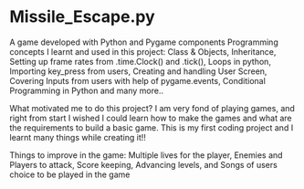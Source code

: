 # Missile_Escape.py
A game developed with Python and Pygame components
Programming concepts I learnt and used in this project: 
Class & Objects,
Inheritance,
Setting up frame rates from .time.Clock() and .tick(),
Loops in python,
Importing key_press from users,
Creating and handling User Screen,
Covering Inputs from users with help of pygame.events, 
Conditional Programming in Python and many more..

What motivated me to do this project?
I am very fond of playing games, and right from start I wished I could learn how to make the games and what are the requirements to build a basic game.
This is my first coding project and I learnt many things while creating it!!

Things to improve in the game:
Multiple lives for the player,
Enemies and Players to attack,
Score keeping,
Advancing levels, and
Songs of users choice to be played in the game
